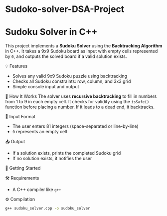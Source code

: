 # Sudoko-solver-DSA-Project
# Sudoku Solver in C++

This project implements a **Sudoku Solver** using the **Backtracking Algorithm** in C++. It takes a 9x9 Sudoku board as input with empty cells represented by `0`, and outputs the solved board if a valid solution exists.

 💡 Features
- Solves any valid 9x9 Sudoku puzzle using backtracking
- Checks all Sudoku constraints: row, column, and 3x3 grid
- Simple console input and output

📌 How It Works
The solver uses **recursive backtracking** to fill in numbers from 1 to 9 in each empty cell. It checks for validity using the `isSafe()` function before placing a number. If it leads to a dead end, it backtracks.

 🧮 Input Format
- The user enters 81 integers (space-separated or line-by-line)
- `0` represents an empty cell

📤 Output
- If a solution exists, prints the completed Sudoku grid
- If no solution exists, it notifies the user

🚀 Getting Started

🛠️ Requirements
- A C++ compiler like `g++`

 ⚙️ Compilation
```bash
g++ sudoku_solver.cpp -o sudoku_solver


